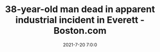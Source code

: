 ---
"title": "38-year-old man dead in apparent industrial incident in Everett - Boston.com"
"date": "2021-7-20 7:0:0"
"feed_name": "GOOGLENEWSINDUSTRIAL"
"feed_website": "https://news.google.com/search?q=industrial%2Bincident&hl=en-US&gl=US&ceid=US:en"
"feed_rss": "https://news.google.com/rss/search?q=industrial%2Bincident&hl=en-US&gl=US&ceid=US:en"
"link": "https://www.boston.com/news/local-news/2021/07/20/everett-industrial-incident/"
"file": "_posts/2021-1-1-1e493efbb81463233f5e21349262916881ef1326.md"
"accident": "1"
"drilling": "1"
"dead": "1"
"injured": "0"
---